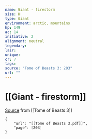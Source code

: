 ```yaml
---
name: Giant - firestorm
size: H
type: Giant
environment: arctic, mountains
hp: 149
ac: 14
initiative: 2
alignment: neutral
legendary: 
lair: 
unique: 
cr: 7
tags: 
source: "Tome of Beasts 3: 203"
url: ""
---
```

# [[Giant - firestorm]]

[Source](zotero://open-pdf/library/items/BLGR9HVR?page=203) from [[Tome of Beasts 3]]

```pdf
{
	"url": "[[Tome of Beasts 3.pdf]]",
	"page": [203]
}
```


